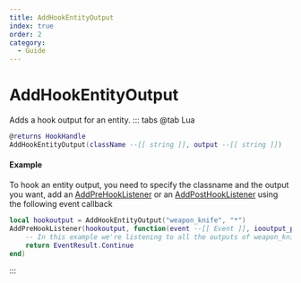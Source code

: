 ```yaml
---
title: AddHookEntityOutput
index: true
order: 2
category:
  - Guide
---
```


# AddHookEntityOutput
Adds a hook output for an entity.
::: tabs
@tab Lua
```lua
@returns HookHandle
AddHookEntityOutput(className --[[ string ]], output --[[ string ]])
```
#### Example
To hook an entity output, you need to specify the classname and the output you want, add an [AddPreHookListener](https://swiftlycs2.net/docs/scripting/hooks/addprehooklistener.html) or an [AddPostHookListener](https://swiftlycs2.net/docs/scripting/hooks/addposthooklistener.html) using the following event callback
```lua
local hookoutput = AddHookEntityOutput("weapon_knife", "*")
AddPreHookListener(hookoutput, function(event --[[ Event ]], iooutput_ptr --[[ string ]], event_output --[[ string ]], activator_ptr --[[ string ]], caller_ptr --[[ string ]], delay --[[ number ]])
    -- In this example we're listening to all the outputs of weapon_knife.
    return EventResult.Continue
end)
```
:::